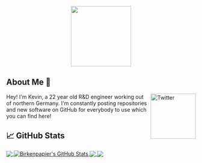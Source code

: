 <p align="center"> <img src="https://octodex.github.com/images/octofez.png" height="160px" width="160px"> </p>

<!-- OctoCat -->

## About Me :wave:
<a href="https://de.linkedin.com/in/kevin-peivareh-752922b0" target="_blank"><img src="https://cdn2.iconfinder.com/data/icons/social-media-2199/64/social_media_isometric_14-linkedin-512.png" height="120px" width="120px" alt="Twitter" align="right"></a>
Hey! I'm Kevin, a 22 year old R&D engineer working out of northern Germany. I'm constantly posting repositories and new software on GitHub for everybody to use which you can find here!

<!-- ## My Projects :pencil: -->
<!-- a href=""><img src="https://github-readme-stats.vercel.app/api/?username=Birkenpapier&theme=onedark&show_icons=true&count_private=true" align="right"></a>
<a href=""><img src="https://github-readme-stats.vercel.app/api/top-langs/?username=Birkenpapier&theme=onedark&langs_count=7" align="right"></a-->

## &#x1f4c8; GitHub Stats

<a href="https://github.com/Birkenpapier/Birkenpapier">
  <img align="center" src="https://github-readme-stats.vercel.app/api/top-langs/?username=Birkenpapier&theme=onedark&langs_count=7" />
</a>

<a href="https://github.com/Birkenpapier/Birkenpapier">
  <img align="center" src="https://github-readme-stats.vercel.app/api/?username=Birkenpapier&theme=onedark&show_icons=true&count_private=true" alt="Birkenpapier's GitHub Stats" />
</a>

<a href="https://github.com/Birkenpapier/FileTransfer">
  <img align="center" src="https://github-readme-stats.vercel.app/api/pin/?username=Birkenpapier&repo=FileTransfer&theme=onedark" />
</a>

<a href="https://github.com/Birkenpapier/OpenT">
  <img align="center" src="https://github-readme-stats.vercel.app/api/pin/?username=Birkenpapier&repo=OpenT&theme=onedark" />
</a>    
